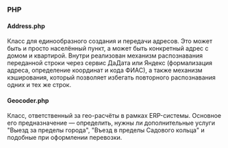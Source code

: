 ### PHP

#### Address.php

Класс для единообразного создания и передачи адресов. Это может быть и просто населённый пункт, а может быть конкретный адрес с домом и квартирой. Внутри реализован механизм распознавания переданной строки через сервис ДаДата или Яндекс (формализация адреса, определение координат и кода ФИАС), а также механизм кэширования, который позволяет избегать повторного распознавания одних и тех же строк.

#### Geocoder.php

Класс, ответственный за гео-расчёты в рамках ERP-системы. Основное его предназначение — определить, нужны ли дополнительные услуги "Выезд за пределы города", "Въезд в пределы Садового кольца" и подобные при оформлении перевозки.
